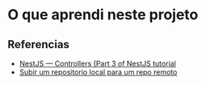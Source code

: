 # O que aprendi neste projeto

## Referencias
    
- [NestJS — Controllers (Part 3 of NestJS tutorial](https://medium.com/@friskovec.miha/nestjs-controllers-part-3-of-nestjs-tutorial-5bdcb69f02f5)
- [Subir um repositorio local para um repo remoto](https://www.youtube.com/watch?v=bvGjo1iViBw)